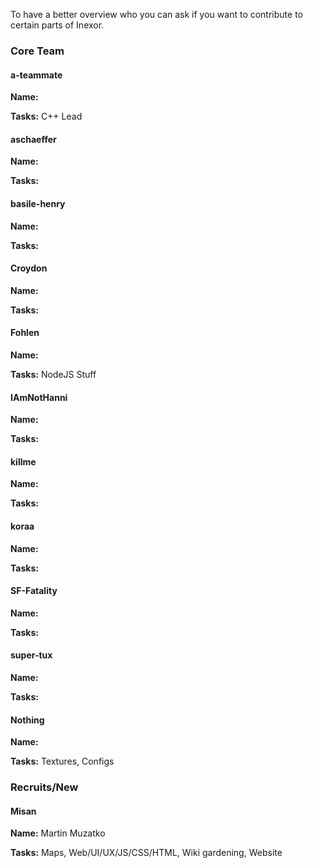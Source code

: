 To have a better overview who you can ask if you want to contribute to certain parts of Inexor.

### Core Team

#### a-teammate

**Name:**

**Tasks:** C++ Lead

#### aschaeffer

**Name:** 

**Tasks:** 


#### basile-henry

**Name:** 

**Tasks:** 

#### Croydon

**Name:** 

**Tasks:** 


#### Fohlen

**Name:** 

**Tasks:** NodeJS Stuff


#### IAmNotHanni

**Name:** 

**Tasks:**


#### killme

**Name:** 

**Tasks:** 


#### koraa

**Name:**

**Tasks:** 


#### SF-Fatality

**Name:**

**Tasks:**


#### super-tux

**Name:**

**Tasks:**


#### Nothing

**Name:** 

**Tasks:** Textures, Configs



### Recruits/New

#### Misan

**Name:** Martin Muzatko

**Tasks:** Maps, Web/UI/UX/JS/CSS/HTML, Wiki gardening, Website